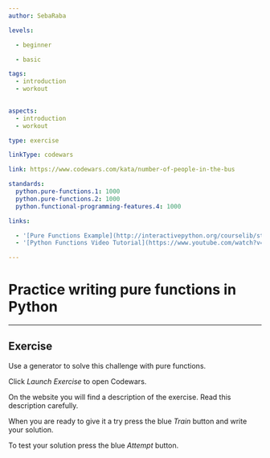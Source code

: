 ```yaml
---
author: SebaRaba

levels:

  - beginner

  - basic

tags:
  - introduction
  - workout

  
aspects:
  - introduction
  - workout

type: exercise

linkType: codewars

link: https://www.codewars.com/kata/number-of-people-in-the-bus

standards:
  python.pure-functions.1: 1000
  python.pure-functions.2: 1000
  python.functional-programming-features.4: 1000

links:

  - '[Pure Functions Example](http://interactivepython.org/courselib/static/thinkcspy/Lists/PureFunctions.html){website}'
  - '[Python Functions Video Tutorial](https://www.youtube.com/watch?v=NE97ylAnrz4){video}'

---
```

# Practice writing pure functions in Python
---
## Exercise
Use a generator to solve this challenge with pure functions.

Click *Launch Exercise* to open Codewars.

On the website you will find a description of the exercise. Read this description carefully.

When you are ready to give it a try press the blue *Train* button and write your solution.

To test your solution press the blue *Attempt* button.
